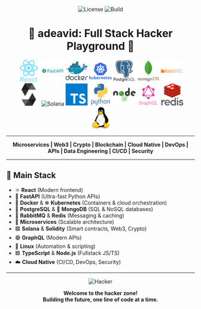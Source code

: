 

<p align="center">
	<img src="https://img.shields.io/badge/license-MIT-green" alt="License" />
	<img src="https://img.shields.io/badge/build-passing-brightgreen" alt="Build" />
</p>

<h1 align="center">🚀 adeavid: Full Stack Hacker Playground 🚀</h1>

<p align="center">
	<img src="https://raw.githubusercontent.com/devicons/devicon/master/icons/react/react-original-wordmark.svg" height="60" alt="React" />
	<img src="https://raw.githubusercontent.com/devicons/devicon/master/icons/fastapi/fastapi-original-wordmark.svg" height="60" alt="FastAPI" />
	<img src="https://raw.githubusercontent.com/devicons/devicon/master/icons/docker/docker-original-wordmark.svg" height="60" alt="Docker" />
	<img src="https://raw.githubusercontent.com/devicons/devicon/master/icons/kubernetes/kubernetes-plain-wordmark.svg" height="60" alt="Kubernetes" />
	<img src="https://raw.githubusercontent.com/devicons/devicon/master/icons/postgresql/postgresql-original-wordmark.svg" height="60" alt="PostgreSQL" />
	<img src="https://raw.githubusercontent.com/devicons/devicon/master/icons/mongodb/mongodb-original-wordmark.svg" height="60" alt="MongoDB" />
	<img src="https://raw.githubusercontent.com/devicons/devicon/master/icons/rabbitmq/rabbitmq-original-wordmark.svg" height="60" alt="RabbitMQ" />
	<img src="https://raw.githubusercontent.com/devicons/devicon/master/icons/solidity/solidity-original.svg" height="60" alt="Solidity" />
	<img src="https://cryptologos.cc/logos/solana-sol-logo.svg?v=032" height="60" alt="Solana" />
	<img src="https://raw.githubusercontent.com/devicons/devicon/master/icons/typescript/typescript-original.svg" height="60" alt="TypeScript" />
	<img src="https://raw.githubusercontent.com/devicons/devicon/master/icons/python/python-original-wordmark.svg" height="60" alt="Python" />
	<img src="https://raw.githubusercontent.com/devicons/devicon/master/icons/nodejs/nodejs-original-wordmark.svg" height="60" alt="Node.js" />
	<img src="https://raw.githubusercontent.com/devicons/devicon/master/icons/graphql/graphql-plain-wordmark.svg" height="60" alt="GraphQL" />
	<img src="https://raw.githubusercontent.com/devicons/devicon/master/icons/redis/redis-original-wordmark.svg" height="60" alt="Redis" />
	<img src="https://raw.githubusercontent.com/devicons/devicon/master/icons/linux/linux-original.svg" height="60" alt="Linux" />
</p>

---

<p align="center">
	<b>Microservices | Web3 | Crypto | Blockchain | Cloud Native | DevOps | APIs | Data Engineering | CI/CD | Security</b>
</p>

---

## 🦾 Main Stack

- ⚛️ <b>React</b> (Modern frontend)
- 🐍 <b>FastAPI</b> (Ultra-fast Python APIs)
- 🐳 <b>Docker</b> & ☸️ <b>Kubernetes</b> (Containers & cloud orchestration)
- 🐘 <b>PostgreSQL</b> & 🍃 <b>MongoDB</b> (SQL & NoSQL databases)
- 🐇 <b>RabbitMQ</b> & <b>Redis</b> (Messaging & caching)
- 🦾 <b>Microservices</b> (Scalable architecture)
- 🟪 <b>Solana</b> & <b>Solidity</b> (Smart contracts, Web3, Crypto)
- 🟣 <b>GraphQL</b> (Modern APIs)
- 🐧 <b>Linux</b> (Automation & scripting)
- 🟦 <b>TypeScript</b> & <b>Node.js</b> (Fullstack JS/TS)
- ☁️ <b>Cloud Native</b> (CI/CD, DevOps, Security)


---

<p align="center">
	<img src="https://media.giphy.com/media/3o7aD2saalBwwftBIY/giphy.gif" width="400" alt="Hacker" />
</p>

<p align="center">
	<b>Welcome to the hacker zone!<br>Building the future, one line of code at a time.</b>
</p>
